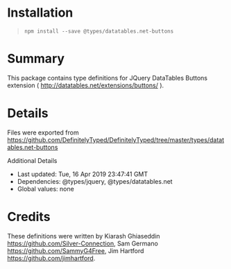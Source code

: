 # Installation
> `npm install --save @types/datatables.net-buttons`

# Summary
This package contains type definitions for JQuery DataTables Buttons extension ( http://datatables.net/extensions/buttons/ ).

# Details
Files were exported from https://github.com/DefinitelyTyped/DefinitelyTyped/tree/master/types/datatables.net-buttons

Additional Details
 * Last updated: Tue, 16 Apr 2019 23:47:41 GMT
 * Dependencies: @types/jquery, @types/datatables.net
 * Global values: none

# Credits
These definitions were written by Kiarash Ghiaseddin <https://github.com/Silver-Connection>, Sam Germano <https://github.com/SammyG4Free>, Jim Hartford <https://github.com/jimhartford>.

